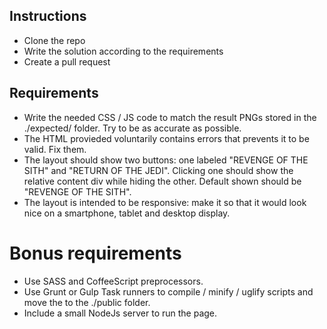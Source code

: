 Instructions
------------

- Clone the repo
- Write the solution according to the requirements
- Create a pull request

Requirements
------------

- Write the needed CSS / JS code to match the result PNGs stored in the ./expected/ folder. Try to be as accurate as possible.
- The HTML provieded voluntarily contains errors that prevents it to be valid. Fix them.
- The layout should show two buttons: one labeled "REVENGE OF THE SITH" and "RETURN OF THE JEDI". Clicking one should show the relative content div while hiding the other. Default shown should be "REVENGE OF THE SITH".
- The layout is intended to be responsive: make it so that it would look nice on a smartphone, tablet and desktop display.

Bonus requirements
==================

- Use SASS and CoffeeScript preprocessors.
- Use Grunt or Gulp Task runners to compile / minify / uglify scripts and move the to the ./public folder.
- Include a small NodeJs server to run the page.
